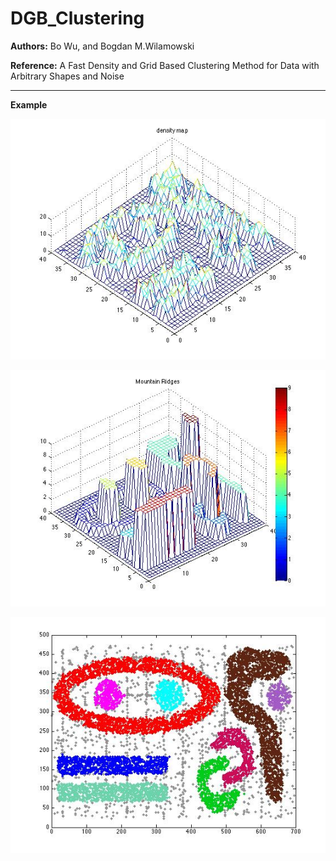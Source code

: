 # DGB_Clustering

**Authors:** Bo Wu, and Bogdan M.Wilamowski

**Reference:** A Fast Density and Grid Based Clustering Method for Data with Arbitrary Shapes and Noise

--------
**Example**

![image](/datasets/density-map-t710k.jpg "example-density map of t7.10k")

![image](/datasets/mountain-ridge-t710k.jpg "example-density map of t7.10k")

![image](/datasets/clustering-results-t710k.jpg "example-density map of t7.10k")
